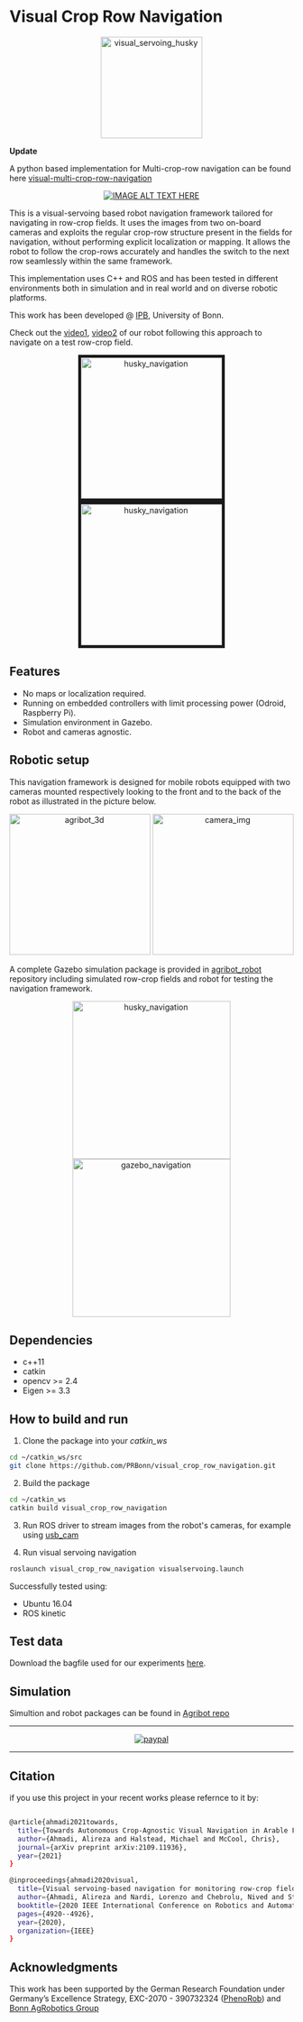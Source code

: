 # Visual Crop Row Navigation

<div align="center">
	<img src=".readme/vs_poster.png" alt="visual_servoing_husky" height="180" title="visual_servoing_husky"/>
</div>


**Update**

A python based implementation for Multi-crop-row navigation can be found here [visual-multi-crop-row-navigation](https://github.com/Agricultural-Robotics-Bonn/visual-multi-crop-row-navigation)

<div align="center">
	
[![IMAGE ALT TEXT HERE](https://img.youtube.com/vi/z2Cb2FFZ2aU/0.jpg)](https://www.youtube.com/watch?v=z2Cb2FFZ2aU)
	
</div>

This is a visual-servoing based robot navigation framework tailored for navigating in row-crop fields.
It uses the images from two on-board cameras and exploits the regular crop-row structure present in the fields for navigation, without performing explicit localization or mapping. It allows the robot to follow the crop-rows accurately and handles the switch to the next row seamlessly within the same framework.

This implementation uses C++ and ROS and has been tested in different environments both in simulation and in real world and on diverse robotic platforms.

This work has been developed @ [IPB](http://www.ipb.uni-bonn.de/), University of Bonn.

Check out the [video1](https://www.youtube.com/watch?v=uO6cgBqKBas), [video2](https://youtu.be/KkCVQAhzS4g) of our robot following this approach to navigate on a test row-crop field.

<div align="center">
	<a href="http://www.youtube.com/watch?feature=player_embedded&v=0qg6n4sshHk
		" target="_blank"><img src=".readme/husky_test.gif" alt="husky_navigation" height="250" title="husky_navigation" border="5"/><img src=".readme/husky_test_nav.gif" alt="husky_navigation" height="250" title="husky_navigation" border="5"/></a>
	<!-- <a href="http://www.youtube.com/watch?feature=player_embedded&v=0qg6n4sshHk
		" target="_blank"><img src="http://img.youtube.com/vi/0qg6n4sshHk/0.jpg"
		alt="Watch video" height="250" border="10" /></a> -->
</div>


## Features

- No maps or localization required.
- Running on embedded controllers with limit processing power (Odroid, Raspberry Pi).
- Simulation environment in Gazebo.
- Robot and cameras agnostic.

## Robotic setup

This navigation framework is designed for mobile robots equipped with two cameras mounted respectively looking to the front and to the back of the robot as illustrated in the picture below.

 <div align="center">
	<img src=".readme/vs_graph.png" alt="agribot_3d" height="250" title="agribot_3d"/>
    <img src=".readme/vs_em.png" alt="camera_img" height="250" title="camera_img"/>
</div>

A complete Gazebo simulation package is provided in [agribot_robot](https://github.com/PRBonn/agribot) repository including simulated row-crop fields and robot for testing the navigation framework.

<div align="center">
	<img src=".readme/motivation.png" alt="husky_navigation" height="280" title="husky_navigation"/>
    <img src=".readme/motivation_old.png" alt="gazebo_navigation" height="280"title="gazebo_navigation"/>
</div>

## Dependencies

- c++11
- catkin
- opencv >= 2.4
- Eigen >= 3.3

## How to build and run

1. Clone the package into your *catkin_ws*
```bash
cd ~/catkin_ws/src
git clone https://github.com/PRBonn/visual_crop_row_navigation.git
```
2. Build the package
```bash
cd ~/catkin_ws
catkin build visual_crop_row_navigation
```
3. Run ROS driver to stream images from the robot's cameras, for example using [usb_cam](http://wiki.ros.org/usb_cam)
<!-- ```
* /front/rgb/image_raw [image]
* /back/rgb/image_raw [image]
``` -->
4. Run visual servoing navigation
```bash
roslaunch visual_crop_row_navigation visualservoing.launch
```

Successfully tested using:
- Ubuntu 16.04
- ROS kinetic

## Test data

Download the bagfile used for our experiments [here]().

## Simulation 

Simultion and robot packages can be found in [Agribot repo](https://github.com/PRBonn/agribot)

---

<div align="center">
  
[![paypal](https://pics.paypal.com/00/s/NGRhNWNlODUtMzZlOS00MjJhLTg2NDEtMzNiNzczMTZkMDU4/file.PNG)](https://www.paypal.com/donate/?hosted_button_id=23TQAZ9MSLAUU)

</div>

---

## Citation 
if you use this project in your recent works please refernce to it by:

```bash

@article{ahmadi2021towards,
  title={Towards Autonomous Crop-Agnostic Visual Navigation in Arable Fields},
  author={Ahmadi, Alireza and Halstead, Michael and McCool, Chris},
  journal={arXiv preprint arXiv:2109.11936},
  year={2021}
}

@inproceedings{ahmadi2020visual,
  title={Visual servoing-based navigation for monitoring row-crop fields},
  author={Ahmadi, Alireza and Nardi, Lorenzo and Chebrolu, Nived and Stachniss, Cyrill},
  booktitle={2020 IEEE International Conference on Robotics and Automation (ICRA)},
  pages={4920--4926},
  year={2020},
  organization={IEEE}
}

```

## Acknowledgments
This work has been supported by the German Research Foundation under Germany’s Excellence Strategy, EXC-2070 - 390732324 ([PhenoRob](http://www.phenorob.de/)) and [Bonn AgRobotics Group](http://agrobotics.uni-bonn.de/)
